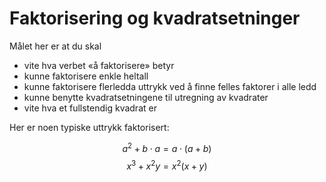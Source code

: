 # Faktorisering og kvadratsetninger

Målet her er at du skal 

* vite hva verbet «å faktorisere» betyr
* kunne faktorisere enkle heltall
* kunne faktorisere flerledda uttrykk ved å finne felles faktorer i alle ledd
* kunne benytte kvadratsetningene til utregning av kvadrater
* vite hva et fullstendig kvadrat er

 Her er noen typiske uttrykk faktorisert: 

$$a^2+b \cdot a=a \cdot (a+b)$$ $$x^3+x^2y=x^2(x+y) $$

